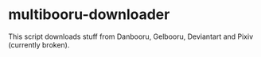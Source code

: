 # multibooru-downloader

This script downloads stuff from Danbooru, Gelbooru, Deviantart and Pixiv (currently broken).
